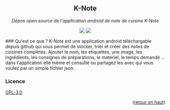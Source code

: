 <div id="top"></div>
<h2 align="center">K-Note</h2>
<p align="center"><i>Dépos open source de l'application android de note de cuisine K-Note</i></p>
<p align="center">
    <img src="https://img.shields.io/badge/build-Ready%20to%20go-brightgreen"/>
    <img src="https://img.shields.io/badge/dynamic/json?color=blue&label=Version&query=version&url=https%3A%2F%2Fraw.githubusercontent.com%2FShayF0x%2FK-Note%2Fmaster%2Fk-note.json "/>
</p>
###  Qu'est ce que ?
K-Note est une application android téléchargable depuis github qui vous permet de stocker, trier et créer des notes de cuisines complètes. Ajouter le nom, les etiquettes, une image, les ingrédients, les consignes de préparations, le materiel, le temps demandé ... dans l'application elle même et consulté ou partagez les avec qui vous voulez par un simple fichier json.

<br>

###  Licence
[ GPL-3.0 ](https://choosealicense.com/licenses/gpl-3.0/)
<p align="right">(<a href="#top">retour en haut</a>)</p>

